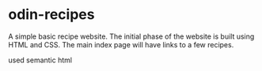 # odin-recipes

A simple basic recipe website. The initial phase of the website is built using HTML and CSS. The main index page will have links to a few recipes.

used semantic html